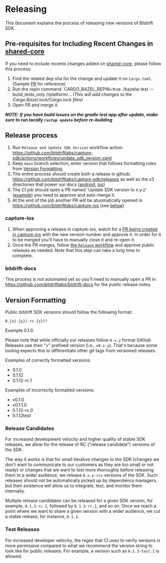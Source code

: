 # Releasing

This document explains the process of releasing new versions of Bitdrift SDK.

## Pre-requisites for Including Recent Changes in [shared-core](https://github.com/bitdriftlabs/shared-core)

If you need to include recents changes added on [shared-core](https://github.com/bitdriftlabs/shared-core), please follow this process:

1. Find the related dep sha for the change and update it on `Cargo.toml`. (Sample [PR](https://github.com/bitdriftlabs/capture-sdk/pull/223) for reference)
2. Run the repin command `CARGO_BAZEL_REPIN=true ./bazelw test --build_tests_only //platform/... *(This will add changes to the Cargo.Bazel.lock/Cargo.lock files)*
3. Open PR and merge it.

___NOTE: If you have build issues on the gradle test app after update, make sure to run locally `rustup update` before re-building___

## Release process

1. Run `Release and Update SDK Version` workflow action: https://github.com/bitdriftlabs/capture-sdk/actions/workflows/update_sdk_version.yaml
2. Keep `main` branch selection, enter version that follows formatting rules from [Version Formatting](#version-formatting).
3. The entire process should create both a release in github: https://github.com/bitdriftlabs/capture-sdk/releases as well as the s3 directories that power our docs ([android](https://docs.bitdrift.io/sdk/releases-android), [ios](https://docs.bitdrift.io/sdk/releases-ios))
4. The CI job should open a PR named 'Update SDK version to x.y.z' ([example](https://github.com/bitdriftlabs/capture-sdk/pull/1637)) you need to approve and auto-merge it.
5. At the end of the job another PR will be atuomatically opened in https://github.com/bitdriftlabs/capture-ios (see [below](#capture-ios))

### capture-ios
1. When approving a release in capture-ios, watch for a [PR being created in capture-ios](https://github.com/bitdriftlabs/capture-ios/pulls) with the new version number and approve it. In order for it to be merged you'll have to manually close it and re-open it.
2. Once the PR merges, follow [the `Release` workflow](https://github.com/bitdriftlabs/capture-ios/actions/workflows/release.yaml) and approve public releases as needed. Note that this step can take a long time to complete.

### bitdrift-docs
This process is not automated yet so you'll need to manually open a PR in https://github.com/bitdriftlabs/bitdrift-docs for the public release notes.

## Version Formatting

Public bitdrift SDK versions should follow the following format:

```
0.{x}.{y}(-rc.{z})?
```

Example 0.1.0.

Please note that while officially our releases follow `0.x.y` format GitHub Releases use their "v" prefixed version (i.e., `v0.x.y`). That's because some tooling
expects this to differentiate other git tags from versioned releases.

Examples of correctly formatted versions:

* 0.1.0
* 0.1.12
* 0.1.12-rc.1

Examples of incorrectly formatted versions:

* v0.1.0
* v0.1.1.0
* 0.1.12-rc.0
* 0.1.12test

### Release Candidates

For increased development velocity and higher quality of stable SDK releases, we allow for the release of RC ("release candidate") versions of the SDK.

The way it works is that for small iterative changes to the SDK (changes we don't want to communicate to our customers as they are too small or not ready) or changes that we want to test more thoroughly before releasing them to a wider audience, we release `0.x.y-rcx` versions of the SDK. Such releases should not be automatically picked up by dependency managers, but their existence will allow us to integrate, test, and monitor them internally.

Multiple release candidates can be released for a given SDK version, for example, `0.1.3-rc.1`, followed by `0.1.3-rc.2`, and so on. Once we reach a point where we want to share a given version with a wider audience, we cut a stable release, for instance, `0.1.3`.

### Test Releases

For increased developer velocity, the regex that CI uses to verify versions is more permissive compared to what we recommend the version string to look like for public releases. For example, a version such as `0.1.3-test.1` is allowed.
